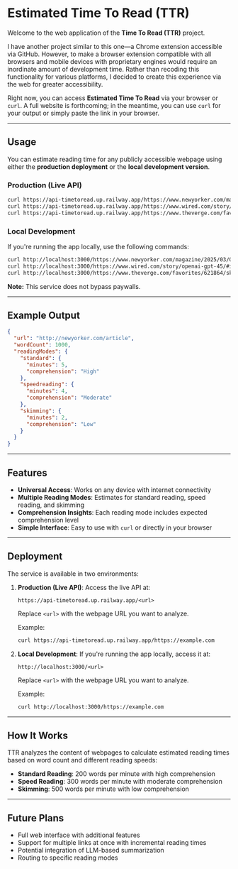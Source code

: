 # Estimated Time To Read (TTR)

Welcome to the web application of the **Time To Read (TTR)** project.

I have another project similar to this one—a Chrome extension accessible via GitHub. However, to make a browser extension compatible with all browsers and mobile devices with proprietary engines would require an inordinate amount of development time. Rather than recoding this functionality for various platforms, I decided to create this experience via the web for greater accessibility.

Right now, you can access **Estimated Time To Read** via your browser or `curl`. A full website is forthcoming; in the meantime, you can use `curl` for your output or simply paste the link in your browser.

---

## Usage

You can estimate reading time for any publicly accessible webpage using either the **production deployment** or the **local development version**.

### **Production (Live API)**

```bash
curl https://api-timetoread.up.railway.app/https://www.newyorker.com/magazine/2025/03/03/the-white-lotus-tv-review-hbo
curl https://api-timetoread.up.railway.app/https://www.wired.com/story/openai-gpt-45/#intcid=_wired-verso-hp-trending_72eddac3-c12b-482b-8ce4-3eeaafa28ef8_popular4-2
curl https://api-timetoread.up.railway.app/https://www.theverge.com/favorites/621864/skype-microsoft-goodbye
```

### **Local Development**

If you're running the app locally, use the following commands:

```bash
curl http://localhost:3000/https://www.newyorker.com/magazine/2025/03/03/the-white-lotus-tv-review-hbo
curl http://localhost:3000/https://www.wired.com/story/openai-gpt-45/#intcid=_wired-verso-hp-trending_72eddac3-c12b-482b-8ce4-3eeaafa28ef8_popular4-2
curl http://localhost:3000/https://www.theverge.com/favorites/621864/skype-microsoft-goodbye
```

**Note:** This service does not bypass paywalls.

---

## Example Output

```json
{
  "url": "http://newyorker.com/article",
  "wordCount": 1000,
  "readingModes": {
    "standard": {
      "minutes": 5,
      "comprehension": "High"
    },
    "speedreading": {
      "minutes": 4,
      "comprehension": "Moderate"
    },
    "skimming": {
      "minutes": 2,
      "comprehension": "Low"
    }
  }
}
```

---

## Features

- **Universal Access**: Works on any device with internet connectivity
- **Multiple Reading Modes**: Estimates for standard reading, speed reading, and skimming
- **Comprehension Insights**: Each reading mode includes expected comprehension level
- **Simple Interface**: Easy to use with `curl` or directly in your browser

---

## Deployment

The service is available in two environments:

1. **Production (Live API)**:
   Access the live API at:
   ```
   https://api-timetoread.up.railway.app/<url>
   ```
   Replace `<url>` with the webpage URL you want to analyze.

   Example:
   ```bash
   curl https://api-timetoread.up.railway.app/https://example.com
   ```

2. **Local Development**:
   If you're running the app locally, access it at:
   ```
   http://localhost:3000/<url>
   ```
   Replace `<url>` with the webpage URL you want to analyze.

   Example:
   ```bash
   curl http://localhost:3000/https://example.com
   ```

---

## How It Works

TTR analyzes the content of webpages to calculate estimated reading times based on word count and different reading speeds:

- **Standard Reading**: 200 words per minute with high comprehension
- **Speed Reading**: 300 words per minute with moderate comprehension
- **Skimming**: 500 words per minute with low comprehension

---

## Future Plans

- Full web interface with additional features
- Support for multiple links at once with incremental reading times
- Potential integration of LLM-based summarization
- Routing to specific reading modes
